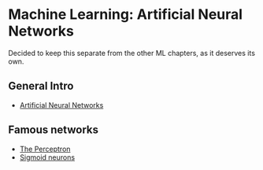 # Machine Learning: Artificial Neural Networks

Decided to keep this separate from the other ML chapters, as it deserves its own.

## General Intro

* [Artificial Neural Networks](http://nbviewer.jupyter.org/github/martinapugliese/tales-science-data/blob/master/neural-nets/anns.ipynb)

## Famous networks

* [The Perceptron](http://nbviewer.jupyter.org/github/martinapugliese/tales-science-data/blob/master/neural-nets/perceptron.ipynb)
* [Sigmoid neurons](http://nbviewer.jupyter.org/github/martinapugliese/tales-science-data/blob/master/neural-nets/sigmoid-neuron.ipynb)


